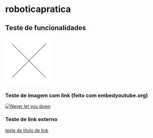 # roboticapratica
## Teste de funcionalidades


![X](https://github.com/Macenab/roboticapratica/blob/main/X.jpg)
### Teste de imagem com link (feito com embedyoutube.org)
[![Never let you down](http://img.youtube.com/vi/dQw4w9WgXcQ/0.jpg)](http://www.youtube.com/watch?v=dQw4w9WgXcQ "He'll never gonna give you up")

### Teste de link externo
[teste de título de link](www.example.com)
